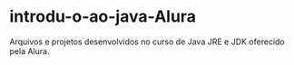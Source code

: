 # introdu-o-ao-java-Alura
Arquivos e projetos desenvolvidos no curso de Java JRE e JDK oferecido pela Alura.
